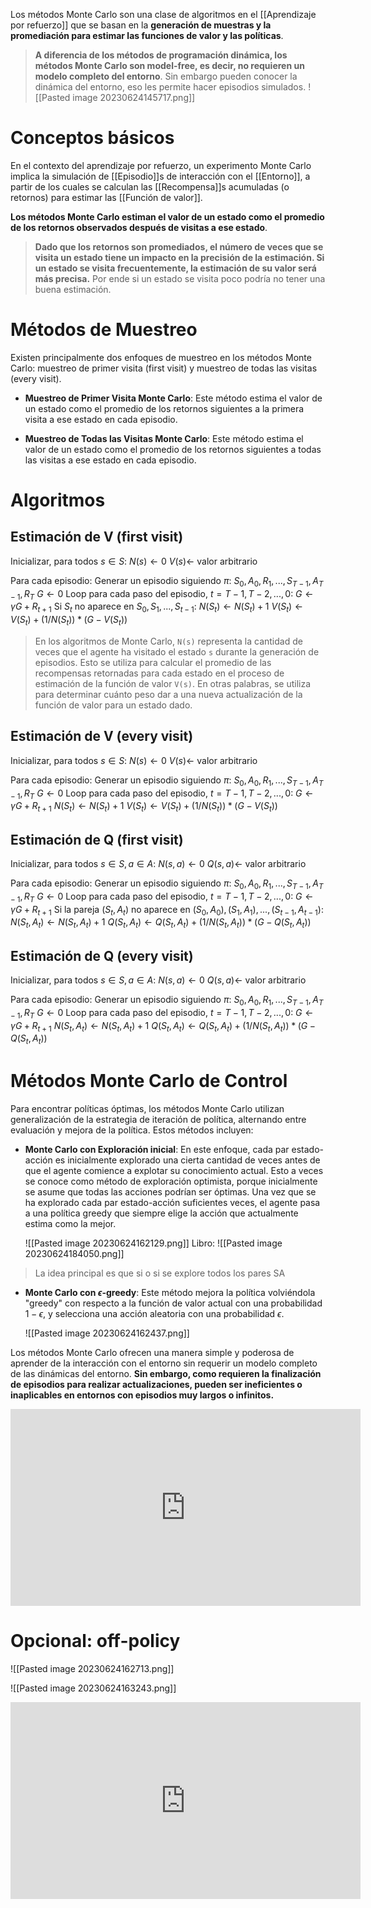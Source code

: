 Los métodos Monte Carlo son una clase de algoritmos en el [[Aprendizaje por refuerzo]] que se basan en la **generación de muestras y la promediación para estimar las funciones de valor y las políticas**.

> **A diferencia de los métodos de programación dinámica, los métodos Monte Carlo son model-free, es decir, no requieren un modelo completo del entorno**. Sin embargo pueden conocer la dinámica del entorno, eso les permite hacer episodios simulados.
> ![[Pasted image 20230624145717.png]]

# Conceptos básicos

En el contexto del aprendizaje por refuerzo, un experimento Monte Carlo implica la simulación de [[Episodio]]s de interacción con el [[Entorno]], a partir de los cuales se calculan las [[Recompensa]]s acumuladas (o retornos) para estimar las [[Función de valor]].

**Los métodos Monte Carlo estiman el valor de un estado como el promedio de los retornos observados después de visitas a ese estado**.

> **Dado que los retornos son promediados, el número de veces que se visita un estado tiene un impacto en la precisión de la estimación. Si un estado se visita frecuentemente, la estimación de su valor será más precisa.** Por ende si un estado se visita poco podría no tener una buena estimación. 

# Métodos de Muestreo

Existen principalmente dos enfoques de muestreo en los métodos Monte Carlo: muestreo de primer visita (first visit) y muestreo de todas las visitas (every visit).

- **Muestreo de Primer Visita Monte Carlo**: Este método estima el valor de un estado como el promedio de los retornos siguientes a la primera visita a ese estado en cada episodio.

- **Muestreo de Todas las Visitas Monte Carlo**: Este método estima el valor de un estado como el promedio de los retornos siguientes a todas las visitas a ese estado en cada episodio.

# Algoritmos

## Estimación de V (first visit)

Inicializar, para todos $s \in S$:
    $N(s) \leftarrow 0$
    $V(s) \leftarrow$ valor arbitrario

Para cada episodio:
    Generar un episodio siguiendo $\pi$: $S_0, A_0, R_1, ..., S_{T-1}, A_{T-1}, R_T$
    $G \leftarrow 0$
    Loop para cada paso del episodio, $t = T-1, T-2, ..., 0$:
        $G \leftarrow \gamma G + R_{t+1}$
        Si $S_t$ no aparece en $S_0, S_1, ..., S_{t-1}$:
            $N(S_t) \leftarrow N(S_t) + 1$
            $V(S_t) \leftarrow V(S_t) + (1/N(S_t)) * (G - V(S_t))$

> En los algoritmos de Monte Carlo, `N(s)` representa la cantidad de veces que el agente ha visitado el estado `s` durante la generación de episodios. Esto se utiliza para calcular el promedio de las recompensas retornadas para cada estado en el proceso de estimación de la función de valor `V(s)`. En otras palabras, se utiliza para determinar cuánto peso dar a una nueva actualización de la función de valor para un estado dado.


## Estimación de V (every visit)

Inicializar, para todos $s \in S$:
    $N(s) \leftarrow 0$
    $V(s) \leftarrow$ valor arbitrario

Para cada episodio:
    Generar un episodio siguiendo $\pi$: $S_0, A_0, R_1, ..., S_{T-1}, A_{T-1}, R_T$
    $G \leftarrow 0$
    Loop para cada paso del episodio, $t = T-1, T-2, ..., 0$:
        $G \leftarrow \gamma G + R_{t+1}$
        $N(S_t) \leftarrow N(S_t) + 1$
        $V(S_t) \leftarrow V(S_t) + (1/N(S_t)) * (G - V(S_t))$

## Estimación de Q (first visit)

Inicializar, para todos $s \in S, a \in A$:
    $N(s, a) \leftarrow 0$
    $Q(s, a) \leftarrow$ valor arbitrario

Para cada episodio:
    Generar un episodio siguiendo $\pi$: $S_0, A_0, R_1, ..., S_{T-1}, A_{T-1}, R_T$
    $G \leftarrow 0$
    Loop para cada paso del episodio, $t = T-1, T-2, ..., 0$:
        $G \leftarrow \gamma G + R_{t+1}$
        Si la pareja $(S_t, A_t)$ no aparece en $(S_0, A_0), (S_1, A_1), ..., (S_{t-1}, A_{t-1})$:
            $N(S_t, A_t) \leftarrow N(S_t, A_t) + 1$
            $Q(S_t, A_t) \leftarrow Q(S_t, A_t) + (1/N(S_t, A_t)) * (G - Q(S_t, A_t))$

## Estimación de Q (every visit)

Inicializar, para todos $s \in S, a \in A$:
    $N(s, a) \leftarrow 0$
    $Q(s, a) \leftarrow$ valor arbitrario

Para cada episodio:
    Generar un episodio siguiendo $\pi$: $S_0, A_0, R_1, ..., S_{T-1}, A_{T-1}, R_T$
    $G \leftarrow 0$
    Loop para cada paso del episodio, $t = T-1, T-2, ..., 0$:
        $G \leftarrow \gamma G + R_{t+1}$
        $N(S_t, A_t) \leftarrow N(S_t, A_t) + 1$
        $Q(S_t, A_t) \leftarrow Q(S_t, A_t) + (1/N(S_t, A_t)) * (G - Q(S_t, A_t))$


# Métodos Monte Carlo de Control

Para encontrar políticas óptimas, los métodos Monte Carlo utilizan generalización de la estrategia de iteración de política, alternando entre evaluación y mejora de la política. Estos métodos incluyen:

- **Monte Carlo con Exploración inicial**: En este enfoque, cada par estado-acción es inicialmente explorado una cierta cantidad de veces antes de que el agente comience a explotar su conocimiento actual. Esto a veces se conoce como método de exploración optimista, porque inicialmente se asume que todas las acciones podrían ser óptimas. Una vez que se ha explorado cada par estado-acción suficientes veces, el agente pasa a una política greedy que siempre elige la acción que actualmente estima como la mejor.
  
  ![[Pasted image 20230624162129.png]]
Libro:
![[Pasted image 20230624184050.png]]
> La idea principal es que si o si se explore todos los pares SA

- **Monte Carlo con $\epsilon$-greedy**: Este método mejora la política volviéndola "greedy" con respecto a la función de valor actual con una probabilidad $1-\epsilon$, y selecciona una acción aleatoria con una probabilidad $\epsilon$.
  
  ![[Pasted image 20230624162437.png]]

Los métodos Monte Carlo ofrecen una manera simple y poderosa de aprender de la interacción con el entorno sin requerir un modelo completo de las dinámicas del entorno. **Sin embargo, como requieren la finalización de episodios para realizar actualizaciones, pueden ser ineficientes o inaplicables en entornos con episodios muy largos o infinitos.**


<iframe width="560" height="315" src="https://www.youtube.com/embed/bpUszPiWM7o" title="YouTube video player" frameborder="0" allow="accelerometer; autoplay; clipboard-write; encrypted-media; gyroscope; picture-in-picture; web-share" allowfullscreen></iframe>

# Opcional: off-policy

![[Pasted image 20230624162713.png]]

![[Pasted image 20230624163243.png]]


<iframe width="560" height="315" src="https://www.youtube.com/embed/C3p2wI4RAi8" title="YouTube video player" frameborder="0" allow="accelerometer; autoplay; clipboard-write; encrypted-media; gyroscope; picture-in-picture; web-share" allowfullscreen></iframe>
